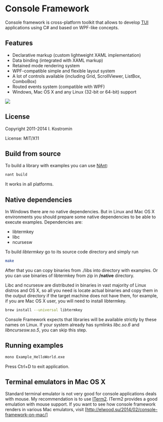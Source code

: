 Console Framework
==

Console framework is cross-platform toolkit that allows to develop [TUI] applications using C# and based on WPF-like concepts.

Features
--------

- Declarative markup (custom lightweight XAML implementation)
- Data binding (integrated with XAML markup)
- Retained mode rendering system
- WPF-compatible simple and flexible layout system
- A lot of controls available (including Grid, ScrollViewer, ListBox, ComboBox)
- Routed events system (compatible with WPF)
- Windows, Mac OS X and any Linux (32-bit or 64-bit) support

![](http://gyazo.com/81e1ae92cfba8c7a1c2a98da7da75ad7.png)

License
-------
Copyright 2011-2014 I. Kostromin

License: MIT/X11

Build from source
--
To build a library with examples you can use [NAnt]:
```sh
nant build
```
It works in all platforms.

Native dependencies
--
In Windows there are no native dependencies. But in Linux and Mac OS X environments you should prepare some native dependencies to be able to execute examples. Dependencies are:

- libtermkey
- libc
- ncursesw

To build *libtermkey* go to its source code directory and simply run

```sh
make
```

After that you can copy binaries from ./libs into directory with examples. Or you can use binaries of libtermkey from zip in **/native** directory.

Libc and ncursesw are distributed in binaries in vast majority of Linux distros and OS X, so all you need is locate actual binaries and copy them in the output directory if the target machine does not have them, for example, if you are Mac OS X user, you will need to install libtermkey.

```sh
brew install --universal libtermkey
```

Console Framework expects that libraries will be available strictly by these names on Linux. If your system already has symlinks *libc.so.6* and *libncursesw.so.5*, you can skip this step.

Running examples
--

```sh
mono Example_HelloWorld.exe
```

Press Ctrl+D to exit application.

Terminal emulators in Mac OS X
--
Standard terminal emulator is not very good for console applications deals with mouse. My recommendation is to use [ITerm2]. ITerm2 provides a good emulation with mouse support. If you want to see how console framework renders in various Mac emulators, visit [http://elwood.su/2014/02/console-framework-on-mac/]

[TUI]:http://en.wikipedia.org/wiki/Text-based_user_interface
[NAnt]:http://nant.sourceforge.net/
[MacPorts]:http://www.macports.org/
[ITerm2]:http://www.iterm2.com/#/section/home
[http://elwood.su/2014/02/console-framework-on-mac/]:http://elwood.su/2014/02/console-framework-on-mac/

